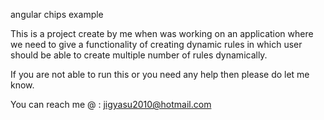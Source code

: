 angular chips example

This is a project create by me when was working on an application where we need to give a functionality of creating dynamic rules in which user should be able to create multiple number of rules dynamically.

If you are not able to run this or you need any help then please do let me know.

You can reach me @ :
jigyasu2010@hotmail.com
